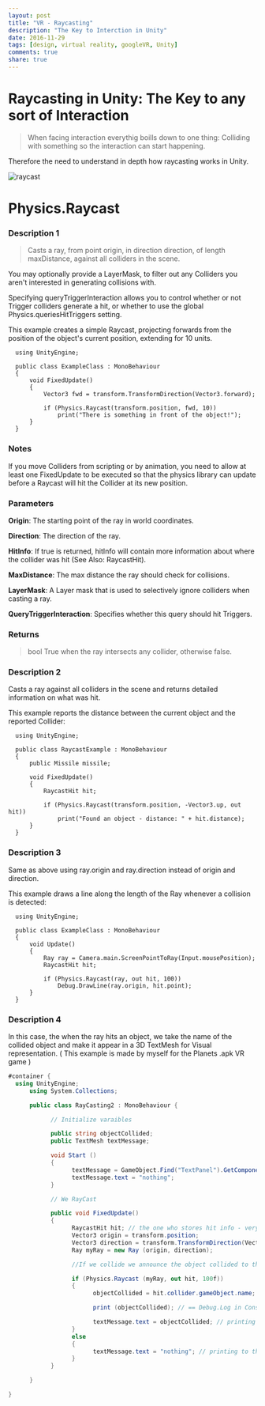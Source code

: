 ```yaml
---
layout: post
title: "VR - Raycasting"
description: "The Key to Interction in Unity"
date: 2016-11-29
tags: [design, virtual reality, googleVR, Unity]
comments: true
share: true
---
```

# Raycasting in Unity: The Key to any sort of Interaction

> When facing interaction everythig boills down to one thing: Colliding with something so the interaction can start happening.

Therefore the need to understand in depth how raycasting works in Unity.

![raycast](https://cloud.githubusercontent.com/assets/17754060/20708944/cbe4bde0-b608-11e6-998e-a75763118da7.png)

# Physics.Raycast

### Description 1

> Casts a ray, from point origin, in direction direction, of length maxDistance, against all colliders in the scene.

You may optionally provide a LayerMask, to filter out any Colliders you aren't interested in generating collisions with. 

Specifying queryTriggerInteraction allows you to control whether or not Trigger colliders generate a hit, or whether to use the global Physics.queriesHitTriggers setting.

This example creates a simple Raycast, projecting forwards from the position of the object's current position, extending for 10 units.

      using UnityEngine;

      public class ExampleClass : MonoBehaviour 
      {
          void FixedUpdate() 
          {
              Vector3 fwd = transform.TransformDirection(Vector3.forward);

              if (Physics.Raycast(transform.position, fwd, 10)) 
                  print("There is something in front of the object!");
          }
      }

### Notes

If you move Colliders from scripting or by animation, you need to allow at least one FixedUpdate to be executed so that the physics library can update before a Raycast will hit the Collider at its new position.

### Parameters

**Origin**:                       The starting point of the ray in world coordinates. 

**Direction**:                    The direction of the ray. 

**HitInfo**:                      If true is returned, hitInfo will contain more information about where the collider was hit (See Also: RaycastHit).

**MaxDistance**:                  The max distance the ray should check for collisions.  

**LayerMask**:                    A Layer mask that is used to selectively ignore colliders when casting a ray. 

**QueryTriggerInteraction**:      Specifies whether this query should hit Triggers. 


### Returns

> bool True when the ray intersects any collider, otherwise false.

### Description 2

Casts a ray against all colliders in the scene and returns detailed information on what was hit.

This example reports the distance between the current object and the reported Collider:

      using UnityEngine;

      public class RaycastExample : MonoBehaviour
      {
          public Missile missile;

          void FixedUpdate()
          {
              RaycastHit hit;

              if (Physics.Raycast(transform.position, -Vector3.up, out hit))
                  print("Found an object - distance: " + hit.distance);
          }
      }

### Description 3

Same as above using ray.origin and ray.direction instead of origin and direction.

This example draws a line along the length of the Ray whenever a collision is detected:

      using UnityEngine;

      public class ExampleClass : MonoBehaviour 
      {
          void Update() 
          {
              Ray ray = Camera.main.ScreenPointToRay(Input.mousePosition);
              RaycastHit hit;

              if (Physics.Raycast(ray, out hit, 100)) 
                  Debug.DrawLine(ray.origin, hit.point);
          }
      }

### Description 4

In this case, the when the ray hits an object, we take the name of the collided object and make it appear 
in a 3D TextMesh for Visual representation. ( This example is made by myself for the Planets .apk VR game )

```c#
#container {
  using UnityEngine;
      using System.Collections;

      public class RayCasting2 : MonoBehaviour {

            // Initialize varaibles

            public string objectCollided;
            public TextMesh textMessage;

            void Start () 
            {
                  textMessage = GameObject.Find("TextPanel").GetComponent<TextMesh> ();
                  textMessage.text = "nothing";
            }

            // We RayCast

            public void FixedUpdate() 
            {
                  RaycastHit hit; // the one who stores hit info - very important !!!
                  Vector3 origin = transform.position;
                  Vector3 direction = transform.TransformDirection(Vector3.forward);
                  Ray myRay = new Ray (origin, direction);

                  //If we collide we announce the object collided to the Console and to a 3DText

                  if (Physics.Raycast (myRay, out hit, 100f)) 
                  {
                        objectCollided = hit.collider.gameObject.name;

                        print (objectCollided); // == Debug.Log in Console

                        textMessage.text = objectCollided; // printing to the 3D Text.TextMesh.text
                  } 
                  else 
                  {
                        textMessage.text = "nothing"; // printing to the 3D Text.TextMesh.text
                  }
            }

      }

}
```

